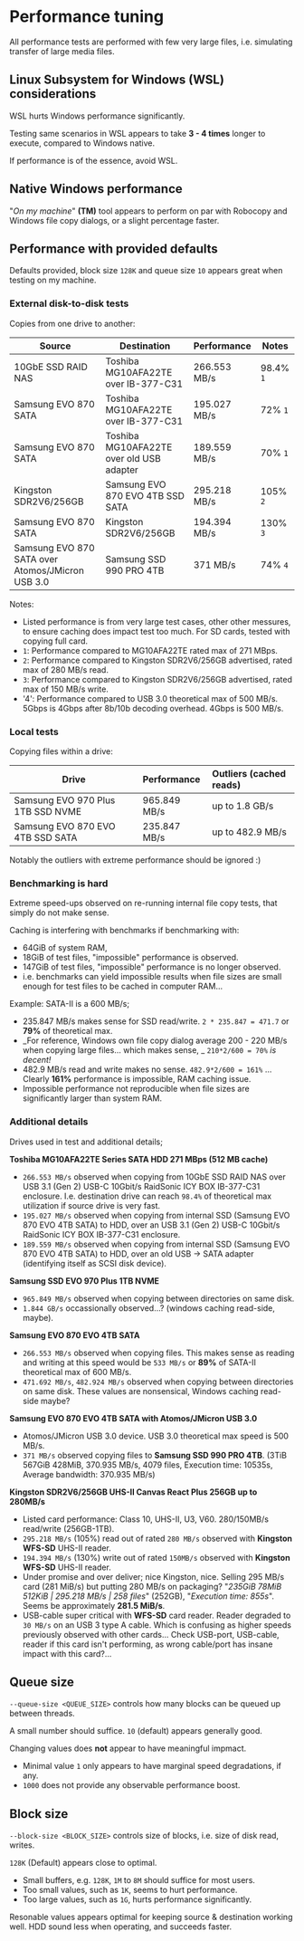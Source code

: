 # Performance tuning

All performance tests are performed with few very large files,
i.e. simulating transfer of large media files.

## Linux Subsystem for Windows (WSL) considerations

WSL hurts Windows performance significantly.

Testing same scenarios in WSL appears to take **3 - 4 times**
longer to execute, compared to Windows native.

If performance is of the essence, avoid WSL.

## Native Windows performance

"_On my machine_" **(TM)**
tool appears to perform on par with Robocopy and Windows file copy
dialogs, or a slight percentage faster.

## Performance with provided defaults

Defaults provided, block size `128K` and queue size `10` appears
great when testing on my machine.

### External disk-to-disk tests

Copies from one drive to another:

| Source                 | Destination                              | Performance  | Notes     |
| ---------------------- | ---------------------------------------- | :----------- | --------- |
| 10GbE SSD RAID NAS     | Toshiba MG10AFA22TE over IB-377-C31      | 266.553 MB/s | 98.4% `1` |
| Samsung EVO 870 SATA   | Toshiba MG10AFA22TE over IB-377-C31      | 195.027 MB/s | 72% `1`   |
| Samsung EVO 870 SATA   | Toshiba MG10AFA22TE over old USB adapter | 189.559 MB/s | 70% `1`   |
| Kingston SDR2V6/256GB  | Samsung EVO 870 EVO 4TB SSD SATA         | 295.218 MB/s | 105% `2`  |
| Samsung EVO 870 SATA   | Kingston SDR2V6/256GB                    | 194.394 MB/s | 130% `3`  |
| Samsung EVO 870 SATA over Atomos/JMicron USB 3.0 | Samsung SSD 990 PRO 4TB | 371 MB/s | 74% `4` |

Notes:
* Listed performance is from very large test cases,
  other other messures, to ensure caching does impact test too much.
  For SD cards, tested with copying full card.
* `1`: Performance compared to MG10AFA22TE rated max of 271 MBps.
* `2`: Performance compared to Kingston SDR2V6/256GB advertised, rated max of 280 MB/s read.
* `3`: Performance compared to Kingston SDR2V6/256GB advertised, rated max of 150 MB/s write.
* '4': Performance compared to USB 3.0 theoretical max of 500 MB/s.
       5Gbps is 4Gbps after 8b/10b decoding overhead.
       4Gbps is 500 MB/s.

### Local tests

Copying files within a drive:

| Drive                             | Performance  | Outliers (cached reads)  |
| --------------------------------- | :----------- | :----------------------- |
| Samsung EVO 970 Plus 1TB SSD NVME | 965.849 MB/s | up to 1.8 GB/s           |
| Samsung EVO 870 EVO 4TB SSD SATA  | 235.847 MB/s | up to 482.9 MB/s         |

Notably the outliers with extreme performance should be ignored :)

### Benchmarking is hard

Extreme speed-ups observed on re-running internal file copy tests,
that simply do not make sense.

Caching is interfering with benchmarks if benchmarking with:
* 64GiB of system RAM,
* 18GiB of test files,
  "impossible" performance is observed.
* 147GiB of test files,
  "impossible" performance is no longer observed.
* i.e. benchmarks can yield impossible results when file sizes are
  small enough for test files to be cached in computer RAM...

Example: SATA-II is a 600 MB/s;
* 235.847 MB/s makes sense for SSD read/write.
  `2 * 235.847 = 471.7` or **79%** of theoretical max.
* _For reference, Windows own file copy dialog average 200 - 220 MB/s
  when copying large files...  which makes sense, _
  `210*2/600 = 70%` _is decent!_
* 482.9 MB/s read and write makes no sense.
  `482.9*2/600 = 161%` ...
  Clearly **161%** performance is impossible,
  RAM caching issue.
* Impossible performance not reproducible when file sizes are
  significantly larger than system RAM.

### Additional details

Drives used in test and additional details;

**Toshiba MG10AFA22TE Series SATA HDD 271 MBps (512 MB cache)**
* `266.553 MB/s` observed when copying from 10GbE SSD RAID NAS
  over USB 3.1 (Gen 2) USB-C 10Gbit/s RaidSonic
  ICY BOX IB-377-C31 enclosure.
  I.e. destination drive can reach `98.4%` of theoretical max
  utilization if source drive is very fast.
* `195.027 MB/s` observed when copying from internal SSD
  (Samsung EVO 870 EVO 4TB SATA) to HDD,
  over an USB 3.1 (Gen 2) USB-C 10Gbit/s RaidSonic
  ICY BOX IB-377-C31 enclosure.
* `189.559 MB/s` observed when copying from internal SSD
  (Samsung EVO 870 EVO 4TB SATA) to HDD,
  over an old USB -> SATA adapter
  (identifying itself as SCSI disk device).

**Samsung SSD EVO 970 Plus 1TB NVME**
* `965.849 MB/s` observed when copying between directories on same disk.
* `1.844 GB/s` occassionally observed...? (windows caching read-side, maybe).

**Samsung EVO 870 EVO 4TB SATA**
* `266.553 MB/s` observed when copying files.
  This makes sense as reading and writing at this speed would be `533 MB/s`
  or **89%** of SATA-II theoretical max of 600 MB/s.
* `471.692 MB/s`, `482.924 MB/s`
  observed when copying between directories on same disk.
  These values are nonsensical, Windows caching read-side maybe?

**Samsung EVO 870 EVO 4TB SATA with Atomos/JMicron USB 3.0**
* Atomos/JMicron USB 3.0 device.
  USB 3.0 theoretical max speed is 500 MB/s.
* `371 MB/s` observed copying files to **Samsung SSD 990 PRO 4TB**.
  (3TiB 567GiB 428MiB,
  370.935 MB/s, 4079 files, Execution time: 10535s,
  Average bandwidth: 370.935 MB/s)

**Kingston SDR2V6/256GB UHS-II Canvas React Plus 256GB up to 280MB/s**
* Listed card performance:
  Class 10, UHS-II, U3, V60.
  280/150MB/s read/write (256GB-1TB).
* `295.218 MB/s` (105%) read out of rated `280 MB/s` observed
  with **Kingston WFS-SD** UHS-II reader.
* `194.394 MB/s` (130%) write out of rated `150MB/s` observed
  with **Kingston WFS-SD** UHS-II reader.
* Under promise and over deliver; nice Kingston, nice.
  Selling 295 MB/s card (281 MiB/s) but putting 280 MB/s on
  packaging?
  "_235GiB 78MiB 512KiB | 295.218 MB/s | 258 files_" (252GB),
  "_Execution time: 855s_".
  Seems be approximately **281.5 MiB/s**.
* USB-cable super critical with **WFS-SD** card reader.
  Reader degraded to `30 MB/s` on an USB 3 type A cable.
  Which is confusing as higher speeds previously observed
  with other cards...
  Check USB-port, USB-cable, reader if this card isn't
  performing, as wrong cable/port has insane impact with
  this card?...

## Queue size

`--queue-size <QUEUE_SIZE>` controls how many blocks
can be queued up between threads.

A small number should suffice.
`10` (default) appears generally good.

Changing values does **not** appear to have meaningful impmact.
* Minimal value `1` only appears to have marginal speed degradations,
  if any.
* `1000` does not provide any observable performance boost.

## Block size

`--block-size <BLOCK_SIZE>` controls size of blocks, i.e. size of
disk read, writes.

`128K` (Default) appears close to optimal.

* Small buffers, e.g. `128K`, `1M` to `8M` should suffice for most users.
* Too small values, such as `1K`, seems to hurt performance.
* Too large values, such as `1G`, hurts performance significantly.

Resonable values appears optimal for keeping source & destination
working well. HDD sound less when operating, and succeeds faster.
